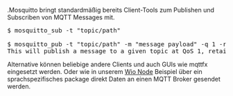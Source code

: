 <!--META {"title":"MQTT Client","tags":["software"],"createDate":null,"updateDate":1489818587692} -->
.Mosquitto bringt standardmäßig bereits Client-Tools zum Publishen und Subscriben von MQTT Messages mit.
<pre>
$ mosquitto_sub -t "topic/path"

$ mosquitto_pub -t "topic/path" -m "message payload" -q 1 -r
This will publish a message to a given topic at QoS 1, retained. This, too, has many options listed by mosquitto_pub -h.
</pre>

Alternative können beliebige andere Clients und auch GUIs wie mqttfx eingesetzt werden.
Oder wie in unserem [Wio Node](/wio-node) Beispiel über ein sprachspezifisches package direkt Daten an einen MQTT Broker gesendet werden.